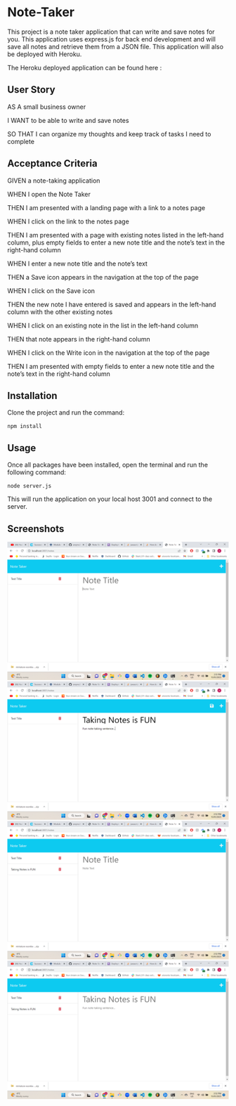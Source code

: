 # Note-Taker

This project is a note taker application that can write and save notes for you. This application uses express.js for back end development and will save all notes and retrieve them from a JSON file. This application will also be deployed with Heroku.   

The Heroku deployed application can be found here :

## User Story
AS A small business owner

I WANT to be able to write and save notes

SO THAT I can organize my thoughts and keep track of tasks I need to complete

## Acceptance Criteria
GIVEN a note-taking application

WHEN I open the Note Taker

THEN I am presented with a landing page with a link to a notes page

WHEN I click on the link to the notes page

THEN I am presented with a page with existing notes listed in the left-hand column, plus empty fields to enter a new note title and the note’s text in the right-hand column

WHEN I enter a new note title and the note’s text

THEN a Save icon appears in the navigation at the top of the page

WHEN I click on the Save icon

THEN the new note I have entered is saved and appears in the left-hand column with the other existing notes

WHEN I click on an existing note in the list in the left-hand column

THEN that note appears in the right-hand column

WHEN I click on the Write icon in the navigation at the top of the page

THEN I am presented with empty fields to enter a new note title and the note’s text in the right-hand column

## Installation
Clone the project and run the command:

```
npm install
```
## Usage
Once all packages have been installed, open the terminal and run the following command:

```
node server.js
```
This will run the application on your local host 3001 and connect to the server.

## Screenshots
![image](./assets/images/first.png)
![image](./assets/images/second.png)
![image](./assets/images/fourth.png)
![image](./assets/images/third.png)
